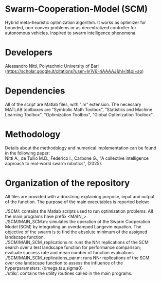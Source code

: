 # Swarm-Cooperation-Model (SCM)
Hybrid meta-heuristic optimization algorithm. It works as optimizer for bounded, non-convex problems or as decentralized controller for autonomous vehicles. Inspired to swarm intelligence phenomena.  

# Developers
Alessandro Nitti, Polytechnic University of Bari (https://scholar.google.it/citations?user=lv1V6-4AAAAJ&hl=it&oi=ao)  

# Dependencies
All of the script are Matlab files, with ".m" extension. The necessary MATLAB toolboxes are 
"Symbolic Math Toolbox", "Statistics and Machine Learning Toolbox", "Optimization Toolbox", "Global Optimization Toolbox". 

# Methodology
Details about the methodology and numerical implementation can be found in the following paper:  
Nitti A., de Tullio M.D., Federico I., Carbone G., "A collective intelligence approach to real-world swarm robotics", (2025).

# Organization of the repository
All files are provided with a docstring explaining purpose, input and output of the function. The purpose of the main executables is reported below:  

./SCM/: contains the Matlab scripts used to run optimization problems. All the main programs have prefix <MAIN_>.  
./SCM/MAIN_SCM.m: simulates the operation of the Swarm Cooperation Model (SCM) by integrating an overdamped Langevin equation. The objective of the swarm is to find the absolute minimum of the assigned landscape function.   
./SCM/MAIN_SCM_replications.m: runs the NNr replications of the SCM search over a test landscape function for performance comparison; evaluate success rate and mean number of function evaluations   
./SCM/MAIN_SCM_replications_par.m: runs NNr replications of the SCM over one landscape function to assess the influence of the hyperparameters: {omega,tau,sigma0}   
./utils/: contains the utility routines called in the main programs. 
